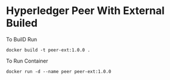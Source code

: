 Hyperledger Peer With External Builed
=====================================

To BuilD Run

` docker build -t peer-ext:1.0.0 . `

To Run Container

` docker run -d --name peer peer-ext:1.0.0 `